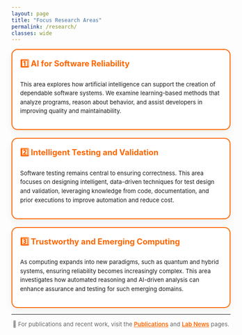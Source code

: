 ```yaml
---
layout: page
title: "Focus Research Areas"
permalink: /research/
classes: wide
---
```


<style>
  .research-grid {
    display: grid;
    grid-template-columns: repeat(12, 1fr);
    gap: 18px;
  }
  @media (max-width:1024px){ .research-grid{ grid-template-columns: repeat(6,1fr);} }
  @media (max-width:640px){ .research-grid{ grid-template-columns: repeat(2,1fr);} }

  .research-card {
    grid-column: span 6;
    background: #fff;
    border: 2px solid #ff6600;
    border-radius: 14px;
    padding: 18px;
    box-shadow: 0 6px 18px rgba(0,0,0,0.06);
  }
  .research-card h3 {
    margin-top: 0;
    color: #ff6600;
    font-size: 1.15rem;
  }
  .research-card p {
    margin-top: 8px;
    font-size: 0.95em;
    line-height: 1.55;
  }
</style>


<div class="research-grid">

  <section class="research-card">
    <h3>1️⃣ AI for Software Reliability</h3>
    <p>
      This area explores how artificial intelligence can support the creation of dependable software systems.
      We examine learning-based methods that analyze programs, reason about behavior, and assist developers in improving quality and maintainability.
    </p>
  </section>

  <section class="research-card">
    <h3>2️⃣ Intelligent Testing and Validation</h3>
    <p>
      Software testing remains central to ensuring correctness. 
      This area focuses on designing intelligent, data-driven techniques for test design and validation,
      leveraging knowledge from code, documentation, and prior executions to improve automation and reduce cost.
    </p>
  </section>

  <section class="research-card">
    <h3>3️⃣ Trustworthy and Emerging Computing</h3>
    <p>
      As computing expands into new paradigms, such as quantum and hybrid systems,
      ensuring reliability becomes increasingly complex. 
      This area investigates how automated reasoning and AI-driven analysis can enhance assurance and testing for such emerging domains.
    </p>
  </section>

</div>

---

<p style="text-align:center; font-size:0.95em; color:#666;">
  🧠 For publications and recent work, visit the 
  <a href="/publications/" style="color:#ff6600; font-weight:600;">Publications</a> and 
  <a href="/news/" style="color:#ff6600; font-weight:600;">Lab News</a> pages.
</p>
